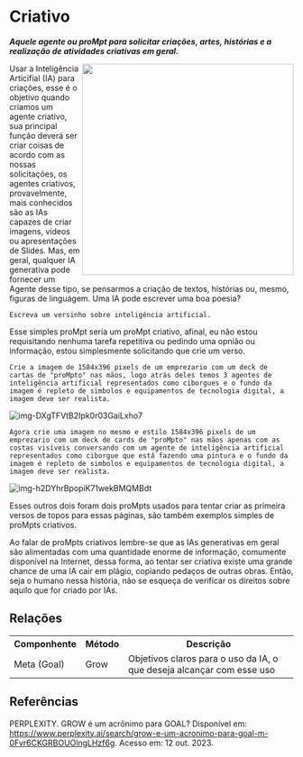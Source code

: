 # Criativo
***Aquele agente ou proMpt para solicitar criações, artes, histórias e a realização de atividades criativas em geral.***

 <img src="https://github.com/user-attachments/assets/f39ca105-7443-40c3-855f-481bff413556" align="right" width="375" height="375">

Usar a Inteligência Articifial (IA) para criações, esse é o objetivo quando criamos um agente criativo, sua principal função deverá ser criar coisas de acordo com as nossas solicitações, os agentes criativos, provavelmente, mais conhecidos são as IAs capazes de criar imagens, vídeos ou apresentações de Slides. Mas, em geral, qualquer IA generativa pode fornecer um Agente desse tipo, se pensarmos a criação de textos, histórias ou, mesmo, figuras de linguágem.
Uma IA pode escrever uma boa poesia?
```
Escreva um versinho sobre inteligência artificial.
```
Esse simples proMpt seria um proMpt criativo, afinal, eu não estou requisitando nenhuma tarefa repetitiva ou pedindo uma opnião ou informação, estou simplesmente solicitando que crie um verso.
```
Crie a imagem de 1584x396 pixels de um emprezario com um deck de cartas de "proMpto" nas mãos, logo atrás deles temos 3 agentes de inteligência artificial representados como ciborgues e o fundo da imagem é repleto de simbolos e equipamentos de tecnologia digital, a imagem deve ser realista.
```
![img-DXgTFVtB2Ipk0r03GaiLxho7](https://github.com/user-attachments/assets/ea10974c-3df9-4026-9e8d-4d47a197331c)

```
Agora crie uma imagem no mesmo e estilo 1584x396 pixels de um emprezario com um deck de cards de "proMpto" nas mãos apenas com as costas visíveis conversando com um agente de inteligência artificial representados como ciborgue que está fazendo uma pintura e o fundo da imagem é repleto de simbolos e equipamentos de tecnologia digital, a imagem deve ser realista.
```
![img-h2DYhrBpopiK71wekBMQMBdt](https://github.com/user-attachments/assets/51120b9f-4368-45c5-9af7-83cdbbeb5f31)

Esses outros dois foram dois proMpts usados para tentar criar as primeira versos de topos para essas páginas, são também exemplos simples de proMpts criativos.

Ao falar de proMpts criativos lembre-se que as IAs generativas em geral são alimentadas com uma quantidade enorme de informação, comumente disponível na Internet, dessa forma, ao tentar ser criativa existe uma grande chance de uma IA cair em plágio, copiando pedaços de outras obras. Então, seja o humano nessa história, não se esqueça de verificar os direitos sobre aquilo que for criado por IAs.
## Relações
<table>
<tr>
  <th>Componhente</th>	<th>Método</th>	<th>Descrição</th>
</tr>
<tr>
  <td>Meta (Goal)</td><td>Grow</td><td>	Objetivos claros para o uso da IA, o que deseja alcançar com esse uso</td>
</tr>
</table>

## Referências

PERPLEXITY. GROW é um acrônimo para GOAL? Disponível em: https://www.perplexity.ai/search/grow-e-um-acronimo-para-goal-m-0Fvr6CKGRBOUOlngLHzf6g. Acesso em: 12 out. 2023.
